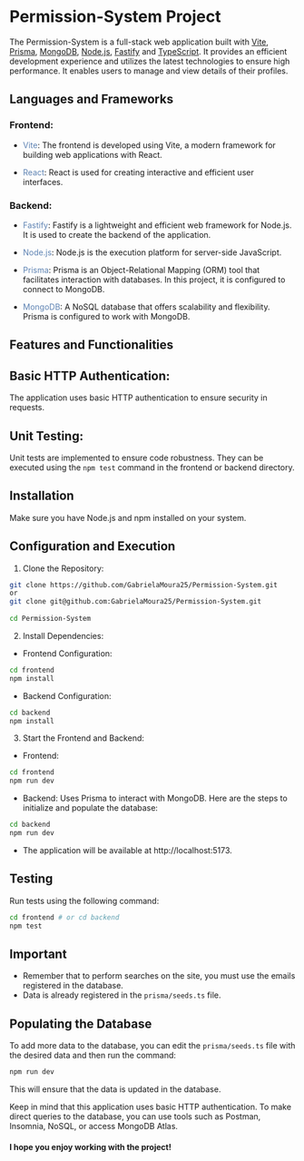 # Permission-System Project

The Permission-System is a full-stack web application built with [Vite](https://vitejs.dev/), [Prisma](https://www.prisma.io/), [MongoDB](https://www.mongodb.com/), [Node.js](https://nodejs.org/), [Fastify](https://www.fastify.io/) and [TypeScript](https://www.typescriptlang.org/). It provides an efficient development experience and utilizes the latest technologies to ensure high performance. It enables users to manage and view details of their profiles.

## Languages and Frameworks

### Frontend:

- <span style="color: #5e83b3">Vite</span>: The frontend is developed using Vite, a modern framework for building web applications with React.

- <span style="color: #5e83b3">React</span>: React is used for creating interactive and efficient user interfaces.

### Backend:

- <span style="color: #5e83b3">Fastify</span>: Fastify is a lightweight and efficient web framework for Node.js. It is used to create the backend of the application.

- <span style="color: #5e83b3">Node.js</span>: Node.js is the execution platform for server-side JavaScript.

- <span style="color: #5e83b3">Prisma</span>: Prisma is an Object-Relational Mapping (ORM) tool that facilitates interaction with databases. In this project, it is configured to connect to MongoDB.

- <span style="color: #5e83b3">MongoDB</span>: A NoSQL database that offers scalability and flexibility. Prisma is configured to work with MongoDB.
 
## Features and Functionalities

## Basic HTTP Authentication:

The application uses basic HTTP authentication to ensure security in requests.

## Unit Testing:

Unit tests are implemented to ensure code robustness. They can be executed using the `npm test` command in the frontend or backend directory.

## Installation

Make sure you have Node.js and npm installed on your system.

## Configuration and Execution

1. Clone the Repository:

```bash
git clone https://github.com/GabrielaMoura25/Permission-System.git
or
git clone git@github.com:GabrielaMoura25/Permission-System.git
 
cd Permission-System
```

2. Install Dependencies:

- Frontend Configuration:

```bash
cd frontend
npm install
```

- Backend Configuration:

```bash
cd backend
npm install
```

3. Start the Frontend and Backend:

- Frontend:

```bash
cd frontend
npm run dev
```

- Backend: Uses Prisma to interact with MongoDB. Here are the steps to initialize and populate the database:

```bash
cd backend
npm run dev
```

- The application will be available at http://localhost:5173.

## Testing

Run tests using the following command:

```bash
cd frontend # or cd backend
npm test
```
## Important

- Remember that to perform searches on the site, you must use the emails registered in the database.
- Data is already registered in the `prisma/seeds.ts` file.

## Populating the Database

To add more data to the database, you can edit the `prisma/seeds.ts` file with the desired data and then run the command:

```bash
npm run dev
```
This will ensure that the data is updated in the database.

Keep in mind that this application uses basic HTTP authentication. To make direct queries to the database, you can use tools such as Postman, Insomnia, NoSQL, or access MongoDB Atlas.

#### I hope you enjoy working with the project!
